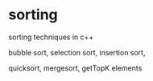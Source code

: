 # sorting
sorting techniques in c++

bubble sort, selection sort, insertion sort, 

quicksort, mergesort, getTopK elements

